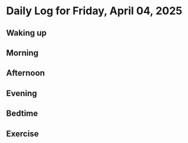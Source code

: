 # Daily Log for Friday, April 04, 2025

## Waking up

## Morning

## Afternoon

## Evening

## Bedtime

## Exercise
